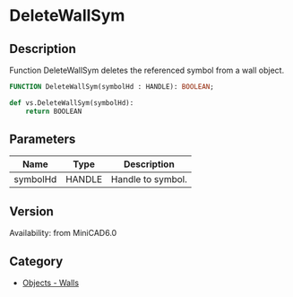 # DeleteWallSym

## Description
Function DeleteWallSym deletes the referenced symbol from a wall object.

```pascal
FUNCTION DeleteWallSym(symbolHd : HANDLE): BOOLEAN;
```

```python
def vs.DeleteWallSym(symbolHd):
    return BOOLEAN
```

## Parameters
|Name|Type|Description|
|---|---|---|
|symbolHd|HANDLE|Handle to symbol.|

## Version
Availability: from MiniCAD6.0

## Category
* [Objects - Walls](../Categories/Objects%20-%20Walls.md)
